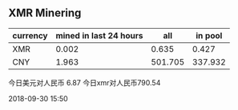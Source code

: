 ## XMR Minering

|currency|mined in last 24 hours|all|in pool|
|---|---|---|---|
|XMR|0.002|0.635|0.427|
|CNY|1.963|501.705|337.932|

今日美元对人民币 6.87	今日xmr对人民币790.54


2018-09-30 15:50